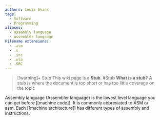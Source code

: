 ```yaml
---
authors: Lewis Evans
tags:
  - Software
  - Programming
aliases:
  - assembly language
  - assembler language
Filename extensions:
  - .asm
  - .s
  - .inc
  - .wla
  - .SRC
---
```

> [!warning]+ Stub
> This wiki page is a **Stub**.
> #Stub 
> **What is a stub?**
> A stub is where the document is too short or has too little coverage on the topic

Assembly language (Assembler language) is the lowest level language you can get before [[machine code]]. It is commonly abbreviated to ASM or asm. Each [[machine architecture]] has different types of assembly and instructions.